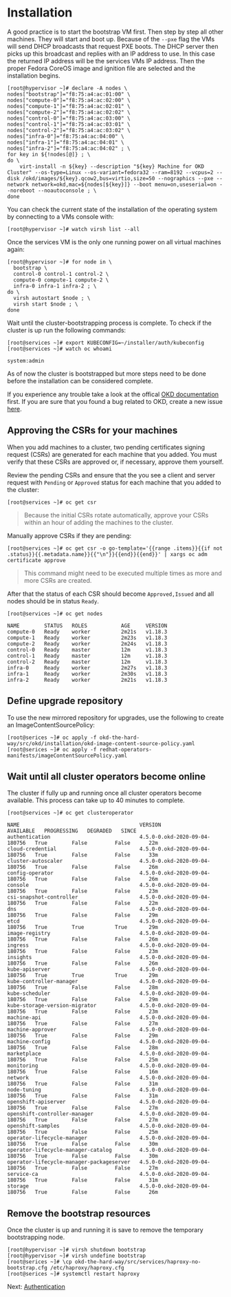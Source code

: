 # Installation

A good practice is to start the bootstrap VM first. Then step by step all other
machines. They will start and boot up. Because of the `--pxe` flag the VMs will
send DHCP broadcasts that request PXE boots. The DHCP server then picks up this
broadcast and replies with an IP address to use. In this case the returned IP
address will be the services VMs IP address. Then the proper Fedora CoreOS image
and ignition file are selected and the installation begins.

```shell
[root@hypervisor ~]# declare -A nodes \
nodes["bootstrap"]="f8:75:a4:ac:01:00" \
nodes["compute-0"]="f8:75:a4:ac:02:00" \
nodes["compute-1"]="f8:75:a4:ac:02:01" \
nodes["compute-2"]="f8:75:a4:ac:02:02" \
nodes["control-0"]="f8:75:a4:ac:03:00" \
nodes["control-1"]="f8:75:a4:ac:03:01" \
nodes["control-2"]="f8:75:a4:ac:03:02" \
nodes["infra-0"]="f8:75:a4:ac:04:00" \
nodes["infra-1"]="f8:75:a4:ac:04:01" \
nodes["infra-2"]="f8:75:a4:ac:04:02" ; \
for key in ${!nodes[@]} ; \
do \
    virt-install -n ${key} --description "${key} Machine for OKD Cluster" --os-type=Linux --os-variant=fedora32 --ram=8192 --vcpus=2 --disk /okd/images/${key}.qcow2,bus=virtio,size=50 --nographics --pxe --network network=okd,mac=${nodes[${key}]} --boot menu=on,useserial=on --noreboot --noautoconsole ; \
done
```

You can check the current state of the installation of the operating system by
connecting to a VMs console with:

```shell
[root@hypervisor ~]# watch virsh list --all
```

Once the services VM is the only one running power on all virtual machines
again:

```shell
[root@hypervisor ~]# for node in \
  bootstrap \
  control-0 control-1 control-2 \
  compute-0 compute-1 compute-2 \
  infra-0 infra-1 infra-2 ; \
do \
  virsh autostart $node ; \
  virsh start $node ; \
done
```

Wait until the cluster-bootstrapping process is complete. To check if the
cluster is up run the following commands:

```shell
[root@services ~]# export KUBECONFIG=~/installer/auth/kubeconfig
[root@services ~]# watch oc whoami

system:admin
```

As of now the cluster is bootstrapped but more steps need to be done before the
installation can be considered complete.

If you experience any trouble take a look at the offical [OKD
documentation](https://docs.okd.io/latest/installing/installing_bare_metal/installing-restricted-networks-bare-metal.html)
first. If you are sure that you found a bug related to OKD, create a new issue
[here](https://github.com/openshift/okd/issues/new/choose).

## Approving the CSRs for your machines

When you add machines to a cluster, two pending certificates signing request
(CSRs) are generated for each machine that you added. You must verify that these
CSRs are approved or, if necessary, approve them yourself.

Review the pending CSRs and ensure that the you see a client and server request
with `Pending` or `Approved` status for each machine that you added to the
cluster:

```shell
[root@services ~]# oc get csr
```

> Because the initial CSRs rotate automatically, approve your CSRs within an
> hour of adding the machines to the cluster.

Manually approve CSRs if they are pending:

```shell
[root@services ~]# oc get csr -o go-template='{{range .items}}{{if not .status}}{{.metadata.name}}{{"\n"}}{{end}}{{end}}' | xargs oc adm certificate approve
```

> This command might need to be executed multiple times as more and more CSRs
> are created.

After that the status of each CSR should become `Approved,Issued` and all nodes
should be in status `Ready`.

```shell
[root@services ~]# oc get nodes

NAME        STATUS   ROLES           AGE     VERSION
compute-0   Ready    worker          2m21s   v1.18.3
compute-1   Ready    worker          2m23s   v1.18.3
compute-2   Ready    worker          2m24s   v1.18.3
control-0   Ready    master          12m     v1.18.3
control-1   Ready    master          12m     v1.18.3
control-2   Ready    master          12m     v1.18.3
infra-0     Ready    worker          2m27s   v1.18.3
infra-1     Ready    worker          2m30s   v1.18.3
infra-2     Ready    worker          2m21s   v1.18.3
```

## Define upgrade repository

To use the new mirrored repository for upgrades, use the following to create an
ImageContentSourcePolicy:

```shell
[root@serices ~]# oc apply -f okd-the-hard-way/src/okd/installation/okd-image-content-source-policy.yaml
[root@serices ~]# oc apply -f redhat-operators-manifests/imageContentSourcePolicy.yaml

```

## Wait until all cluster operators become online

The cluster if fully up and running once all cluster operators become available.
This process can take up to 40 minutes to complete.

```shell
[root@services ~]# oc get clusteroperator

NAME                                       VERSION                         AVAILABLE   PROGRESSING   DEGRADED   SINCE
authentication                             4.5.0-0.okd-2020-09-04-180756   True        False         False      22m
cloud-credential                           4.5.0-0.okd-2020-09-04-180756   True        False         False      33m
cluster-autoscaler                         4.5.0-0.okd-2020-09-04-180756   True        False         False      26m
config-operator                            4.5.0-0.okd-2020-09-04-180756   True        False         False      26m
console                                    4.5.0-0.okd-2020-09-04-180756   True        False         False      23m
csi-snapshot-controller                    4.5.0-0.okd-2020-09-04-180756   True        False         False      22m
dns                                        4.5.0-0.okd-2020-09-04-180756   True        False         False      29m
etcd                                       4.5.0-0.okd-2020-09-04-180756   True        True          True       29m
image-registry                             4.5.0-0.okd-2020-09-04-180756   True        False         False      26m
ingress                                    4.5.0-0.okd-2020-09-04-180756   True        False         False      23m
insights                                   4.5.0-0.okd-2020-09-04-180756   True        False         False      26m
kube-apiserver                             4.5.0-0.okd-2020-09-04-180756   True        True          True       29m
kube-controller-manager                    4.5.0-0.okd-2020-09-04-180756   True        False         False      28m
kube-scheduler                             4.5.0-0.okd-2020-09-04-180756   True        False         False      29m
kube-storage-version-migrator              4.5.0-0.okd-2020-09-04-180756   True        False         False      23m
machine-api                                4.5.0-0.okd-2020-09-04-180756   True        False         False      27m
machine-approver                           4.5.0-0.okd-2020-09-04-180756   True        False         False      29m
machine-config                             4.5.0-0.okd-2020-09-04-180756   True        False         False      28m
marketplace                                4.5.0-0.okd-2020-09-04-180756   True        False         False      25m
monitoring                                 4.5.0-0.okd-2020-09-04-180756   True        False         False      16m
network                                    4.5.0-0.okd-2020-09-04-180756   True        False         False      31m
node-tuning                                4.5.0-0.okd-2020-09-04-180756   True        False         False      31m
openshift-apiserver                        4.5.0-0.okd-2020-09-04-180756   True        False         False      27m
openshift-controller-manager               4.5.0-0.okd-2020-09-04-180756   True        False         False      27m
openshift-samples                          4.5.0-0.okd-2020-09-04-180756   True        False         False      25m
operator-lifecycle-manager                 4.5.0-0.okd-2020-09-04-180756   True        False         False      30m
operator-lifecycle-manager-catalog         4.5.0-0.okd-2020-09-04-180756   True        False         False      30m
operator-lifecycle-manager-packageserver   4.5.0-0.okd-2020-09-04-180756   True        False         False      27m
service-ca                                 4.5.0-0.okd-2020-09-04-180756   True        False         False      31m
storage                                    4.5.0-0.okd-2020-09-04-180756   True        False         False      26m
```

## Remove the bootstrap resources

Once the cluster is up and running it is save to remove the temporary
bootstrapping node.

```shell
[root@hypervisor ~]# virsh shutdown bootstrap
[root@hypervisor ~]# virsh undefine bootstrap
[root@serices ~]# \cp okd-the-hard-way/src/services/haproxy-no-bootstrap.cfg /etc/haproxy/haproxy.cfg
[root@serices ~]# systemctl restart haproxy
```

Next: [Authentication](04-authentication.md)
